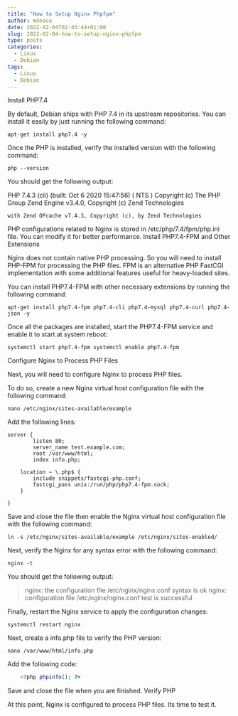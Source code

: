 ```yaml
---
title: "How to Setup Nginx Phpfpm"
author: monaco
date: 2022-02-04T02:43:44+01:00
slug: 2022-02-04-how-to-setup-nginx-phpfpm
type: posts
categories:
  - Linux
  - Debian
tags:
  - Linux
  - Debian
---
```

Install PHP7.4

By default, Debian ships with PHP 7.4 in its upstream repositories. You can install it easily by just running the following command:

    apt-get install php7.4 -y

Once the PHP is installed, verify the installed version with the following command:

    php --version

You should get the following output:

PHP 7.4.3 (cli) (built: Oct 6 2020 15:47:56) ( NTS ) Copyright (c) The PHP Group Zend Engine v3.4.0, Copyright (c) Zend Technologies

    with Zend OPcache v7.4.3, Copyright (c), by Zend Technologies

PHP configurations related to Nginx is stored in /etc/php/7.4/fpm/php.ini file. You can modify it for better performance. Install PHP7.4-FPM and Other Extensions

Nginx does not contain native PHP processing. So you will need to install PHP-FPM for processing the PHP files. FPM is an alternative PHP FastCGI implementation with some additional features useful for heavy-loaded sites.

You can install PHP7.4-FPM with other necessary extensions by running the following command:

    apt-get install php7.4-fpm php7.4-cli php7.4-mysql php7.4-curl php7.4-json -y

Once all the packages are installed, start the PHP7.4-FPM service and enable it to start at system reboot:

    systemctl start php7.4-fpm systemctl enable php7.4-fpm

Configure Nginx to Process PHP Files

Next, you will need to configure Nginx to process PHP files.

To do so, create a new Nginx virtual host configuration file with the following command:

    nano /etc/nginx/sites-available/example

Add the following lines:

    server {
            listen 80;
            server_name test.example.com;
            root /var/www/html;
            index info.php;
    
        location ~ \.php$ {
            include snippets/fastcgi-php.conf;
            fastcgi_pass unix:/run/php/php7.4-fpm.sock;
        }
    
    }

Save and close the file then enable the Nginx virtual host configuration file with the following command:

    ln -s /etc/nginx/sites-available/example /etc/nginx/sites-enabled/

Next, verify the Nginx for any syntax error with the following command:

    nginx -t

You should get the following output:

> nginx: the configuration file /etc/nginx/nginx.conf syntax is ok
> nginx: configuration file /etc/nginx/nginx.conf test is successful

Finally, restart the Nginx service to apply the configuration changes:

    systemctl restart nginx

Next, create a info.php file to verify the PHP version:

    nano /var/www/html/info.php

Add the following code:
```php
    <?php phpinfo(); ?>
```
Save and close the file when you are finished. Verify PHP

At this point, Nginx is configured to process PHP files. Its time to test it.
